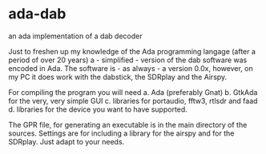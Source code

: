 # ada-dab
an ada implementation of a dab decoder

Just to freshen up my knowledge of the Ada programming langage (after a period of over 20 years) a - simplified - version of the dab software
was encoded in Ada. The software is - as always - a version 0.0x, however, on my PC it does work with the dabstick, the SDRplay and the Airspy.

For compiling the program you will need
a. Ada (preferably Gnat)
b. GtkAda for the very, very simple GUI
c. libraries for portaudio, fftw3, rtlsdr and faad
d. libraries for the device you want to have supported.

The GPR file, for generating an executable is in the main directory of the
sources. Settings are for including a library for the airspy and
for the SDRplay. Just adapt to your needs.

